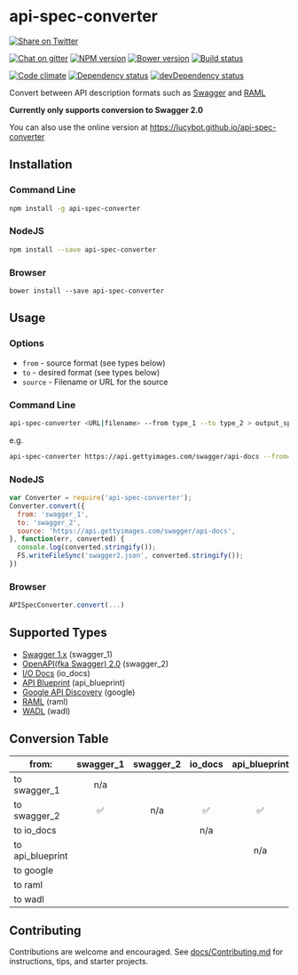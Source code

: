 # api-spec-converter
[![Share on Twitter][twitter-image]][twitter-link]

[![Chat on gitter][gitter-image]][gitter-link]
[![NPM version][npm-image]][npm-link]
[![Bower version][bower-image]][bower-link]
[![Build status][travis-image]][travis-link]

[![Code climate][climate-image]][climate-link]
[![Dependency status][deps-image]][deps-link]
[![devDependency status][devdeps-image]][devdeps-link]

Convert between API description formats such as [Swagger](http://swagger.io/) and [RAML](http://raml.org/)

**Currently only supports conversion to Swagger 2.0**

You can also use the online version at https://lucybot.github.io/api-spec-converter

## Installation

### Command Line
```bash
npm install -g api-spec-converter
```

### NodeJS
```bash
npm install --save api-spec-converter
```

### Browser
```
bower install --save api-spec-converter
```

## Usage

### Options
* `from` - source format (see types below)
* `to` - desired format (see types below)
* `source` - Filename or URL for the source
 
### Command Line
```bash
api-spec-converter <URL|filename> --from type_1 --to type_2 > output_spec
```
e.g.
```bash
api-spec-converter https://api.gettyimages.com/swagger/api-docs --from=swagger_1 --to=swagger_2 > swagger.json
```

### NodeJS
```js
var Converter = require('api-spec-converter');
Converter.convert({
  from: 'swagger_1',
  to: 'swagger_2',
  source: 'https://api.gettyimages.com/swagger/api-docs',
}, function(err, converted) {
  console.log(converted.stringify());
  FS.writeFileSync('swagger2.json', converted.stringify());
})
```

### Browser
```js
APISpecConverter.convert(...)
```

## Supported Types

* [Swagger 1.x](https://github.com/OAI/OpenAPI-Specification/blob/master/versions/1.2.md) (swagger_1)
* [OpenAPI(fka Swagger) 2.0](https://github.com/OAI/OpenAPI-Specification/blob/master/versions/2.0.md) (swagger_2)
* [I/O Docs](https://github.com/mashery/iodocs) (io_docs)
* [API Blueprint](https://github.com/apiaryio/api-blueprint/blob/master/API%20Blueprint%20Specification.md) (api_blueprint)
* [Google API Discovery](https://developers.google.com/discovery/v1/reference/apis) (google)
* [RAML](http://raml.org/spec.html) (raml)
* [WADL](http://www.w3.org/Submission/wadl/) (wadl)


## Conversion Table

|from:             |swagger_1|swagger_2|io_docs|api_blueprint|google|raml|wadl|
-------------------|:-------:|:-------:|:-----:|:-----------:|:----:|:--:|:--:|
|to swagger_1      |  n/a    |         |       |             |      |    |    |
|to swagger_2      | :white_check_mark: |    n/a  | :white_check_mark: | :white_check_mark: | :white_check_mark: | :white_check_mark: | :white_check_mark: |
|to io_docs        |         |         |  n/a  |             |      |    |    |
|to api_blueprint  |         |         |       |    n/a      |      |    |    |
|to google         |         |         |       |             |  n/a |    |    |
|to raml           |         |         |       |             |      | n/a|    |
|to wadl           |         |         |       |             |      |    | n/a|

## Contributing
Contributions are welcome and encouraged. See [docs/Contributing.md](docs/Contributing.md) for instructions, tips, and starter projects.

[twitter-image]: https://img.shields.io/twitter/url/http/lucybot.github.io/api-spec-converter.svg?style=social
[twitter-link]: https://twitter.com/intent/tweet?text=Convert+between+API+description+formats+such+as+Swagger+and+RAML:&url=http%3A%2F%2Flucybot.github.io%2Fapi-spec-converter
[gitter-image]: https://img.shields.io/gitter/room/lucybot/api-spec-converter.svg
[gitter-link]: https://gitter.im/lucybot/api-spec-converter
[npm-image]: https://img.shields.io/npm/v/api-spec-converter.svg
[npm-link]: https://npmjs.org/package/api-spec-converter
[bower-image]: https://img.shields.io/bower/v/api-spec-converter.svg
[bower-link]: http://bower.io/
[travis-image]: https://img.shields.io/travis/lucybot/api-spec-converter.svg
[travis-link]: https://travis-ci.org/lucybot/api-spec-converter
[climate-image]: https://img.shields.io/codeclimate/github/lucybot/api-spec-converter.svg
[climate-link]: https://codeclimate.com/github/lucybot/api-spec-converter
[deps-image]: https://img.shields.io/david/lucybot/api-spec-converter.svg
[deps-link]: https://david-dm.org/lucybot/api-spec-converter
[devdeps-image]: https://img.shields.io/david/dev/lucybot/api-spec-converter.svg
[devdeps-link]: https://david-dm.org/lucybot/api-spec-converter#info=devDependencies
